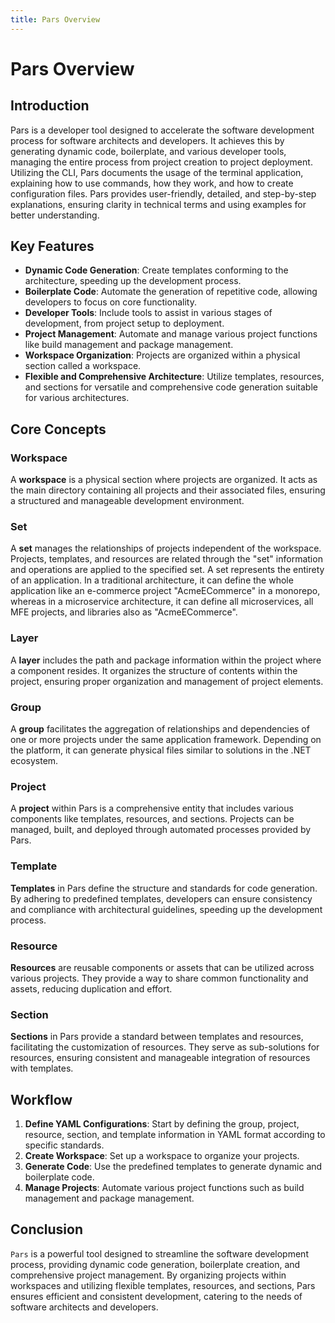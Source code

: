 ```yaml
---
title: Pars Overview
---
```



# Pars Overview

## Introduction

Pars is a developer tool designed to accelerate the software development process for software architects and developers. It achieves this by generating dynamic code, boilerplate, and various developer tools, managing the entire process from project creation to project deployment. Utilizing the CLI, Pars documents the usage of the terminal application, explaining how to use commands, how they work, and how to create configuration files. Pars provides user-friendly, detailed, and step-by-step explanations, ensuring clarity in technical terms and using examples for better understanding.

## Key Features

- **Dynamic Code Generation**: Create templates conforming to the architecture, speeding up the development process.
- **Boilerplate Code**: Automate the generation of repetitive code, allowing developers to focus on core functionality.
- **Developer Tools**: Include tools to assist in various stages of development, from project setup to deployment.
- **Project Management**: Automate and manage various project functions like build management and package management.
- **Workspace Organization**: Projects are organized within a physical section called a workspace.
- **Flexible and Comprehensive Architecture**: Utilize templates, resources, and sections for versatile and comprehensive code generation suitable for various architectures.

## Core Concepts

### Workspace

A **workspace** is a physical section where projects are organized. It acts as the main directory containing all projects and their associated files, ensuring a structured and manageable development environment.

### Set

A **set** manages the relationships of projects independent of the workspace. Projects, templates, and resources are related through the "set" information and operations are applied to the specified set. A set represents the entirety of an application. In a traditional architecture, it can define the whole application like an e-commerce project "AcmeECommerce" in a monorepo, whereas in a microservice architecture, it can define all microservices, all MFE projects, and libraries also as "AcmeECommerce".

### Layer

A **layer** includes the path and package information within the project where a component resides. It organizes the structure of contents within the project, ensuring proper organization and management of project elements.


### Group

A **group** facilitates the aggregation of relationships and dependencies of one or more projects under the same application framework. Depending on the platform, it can generate physical files similar to solutions in the .NET ecosystem.

### Project

A **project** within Pars is a comprehensive entity that includes various components like templates, resources, and sections. Projects can be managed, built, and deployed through automated processes provided by Pars.

### Template

**Templates** in Pars define the structure and standards for code generation. By adhering to predefined templates, developers can ensure consistency and compliance with architectural guidelines, speeding up the development process.

### Resource

**Resources** are reusable components or assets that can be utilized across various projects. They provide a way to share common functionality and assets, reducing duplication and effort.

### Section

**Sections** in Pars provide a standard between templates and resources, facilitating the customization of resources. They serve as sub-solutions for resources, ensuring consistent and manageable integration of resources with templates.

## Workflow

1. **Define YAML Configurations**: Start by defining the group, project, resource, section, and template information in YAML format according to specific standards.
2. **Create Workspace**: Set up a workspace to organize your projects.
3. **Generate Code**: Use the predefined templates to generate dynamic and boilerplate code.
4. **Manage Projects**: Automate various project functions such as build management and package management.



## Conclusion
`Pars` is a powerful tool designed to streamline the software development process, providing dynamic code generation, boilerplate creation, and comprehensive project management. By organizing projects within workspaces and utilizing flexible templates, resources, and sections, Pars ensures efficient and consistent development, catering to the needs of software architects and developers.